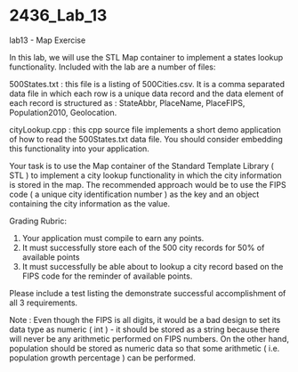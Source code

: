 # 2436_Lab_13

lab13 - Map Exercise

In this lab, we will use the STL Map container to implement a states lookup functionality. Included with the lab are a number of files:

500States.txt : this file is a listing of 500Cities.csv. It is a comma separated data file in which each row is a unique data record and the data element of each record is structured as : StateAbbr, PlaceName, PlaceFIPS, Population2010, Geolocation.

cityLookup.cpp : this cpp source file implements a short demo application of how to read the 500States.txt data file. You should consider embedding this functionality into your application.

Your task is to use the Map container of the Standard Template Library ( STL ) to implement a city lookup functionality in which the city information is stored in the map. The recommended approach would be to use the FIPS code ( a unique city identification number ) as the key and an object containing the city information as the value.

Grading Rubric:
1. Your application must compile to earn any points. 
2. It must successfully store each of the 500 city records for 50% of available points
3. It must successfully be able about to lookup a city record based on the FIPS code for the reminder of available points.

Please include a test listing the demonstrate successful accomplishment of all 3 requirements.

Note : Even though the FIPS is all digits, it would be a bad design to set its data type as numeric ( int ) - it should be stored as a string because there will never be any arithmetic performed on FIPS numbers. On the other hand, population should be stored as numeric data so that some arithmetic ( i.e. population growth percentage ) can be performed.
